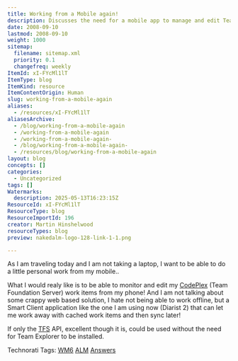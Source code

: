 ```yaml
---
title: Working from a Mobile again!
description: Discusses the need for a mobile app to manage and edit Team Foundation Server (TFS) work items offline, enabling productivity while travelling without a laptop.
date: 2008-09-10
lastmod: 2008-09-10
weight: 1000
sitemap:
  filename: sitemap.xml
  priority: 0.1
  changefreq: weekly
ItemId: xI-FYcMl1lT
ItemType: blog
ItemKind: resource
ItemContentOrigin: Human
slug: working-from-a-mobile-again
aliases:
  - /resources/xI-FYcMl1lT
aliasesArchive:
  - /blog/working-from-a-mobile-again
  - /working-from-a-mobile-again
  - /working-from-a-mobile-again-
  - /blog/working-from-a-mobile-again-
  - /resources/blog/working-from-a-mobile-again
layout: blog
concepts: []
categories:
  - Uncategorized
tags: []
Watermarks:
  description: 2025-05-13T16:23:15Z
ResourceId: xI-FYcMl1lT
ResourceType: blog
ResourceImportId: 196
creator: Martin Hinshelwood
resourceTypes: blog
preview: nakedalm-logo-128-link-1-1.png

---
```

As I am traveling today and I am not taking a laptop, I want to be able to do a little personal work from my mobile..

What I would realy like is to be able to monitor and edit my [CodePlex](http://www.codeplex.com "CodePlex") (Team Foundation Server) work items from my phone! And I am not talking about some crappy web based solution, I hate not being able to work offline, but a Smart Client application like the one I am using now (Diarist 2) that can let me work away with cached work items and then sync later!

If only the [TFS](http://msdn2.microsoft.com/en-us/teamsystem/aa718934.aspx "Team Foundation Server") API, excellent though it is, could be used without the need for Team Explorer to be installed.

Technorati Tags: [WM6](http://technorati.com/tags/WM6) [ALM](http://technorati.com/tags/ALM) [Answers](http://technorati.com/tags/Answers)
